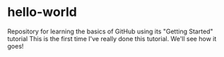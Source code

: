 # hello-world
Repository for learning the basics of GitHub using its "Getting Started" tutorial
This is the first time I've really done this tutorial. We'll see how it goes!
